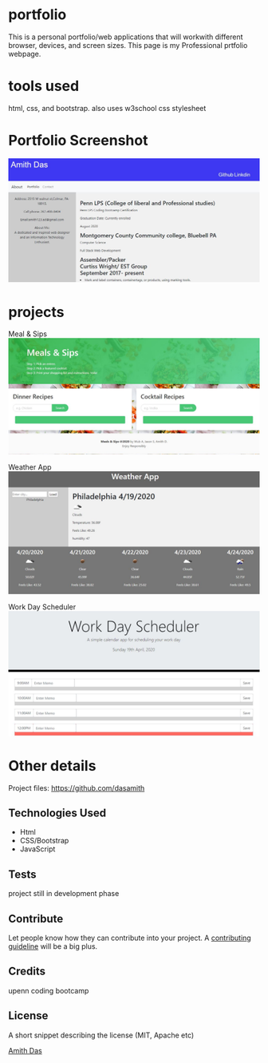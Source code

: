 # portfolio
This is a personal portfolio/web applications that will workwith different browser, devices, and screen sizes. This page is my Professional prtfolio webpage.

# tools used
html, css, and bootstrap.
also uses w3school css stylesheet

# Portfolio Screenshot
![Screenshot](image/sc.JPG)

# projects
Meal & Sips
<img src="image/MealPrep.JPG">

Weather App
<img src="image/WeatherApp.JPG">

Work Day Scheduler
<img src="image/todo.JPG">


# Other details
Project files: 
https://github.com/dasamith

## Technologies Used

* Html
* CSS/Bootstrap
* JavaScript

## Tests
project still in development phase


## Contribute

Let people know how they can contribute into your project. A [contributing guideline](https://github.com/zulip/zulip-electron/blob/master/CONTRIBUTING.md) will be a big plus.

## Credits
upenn coding bootcamp


## License
A short snippet describing the license (MIT, Apache etc)

[Amith Das]()
